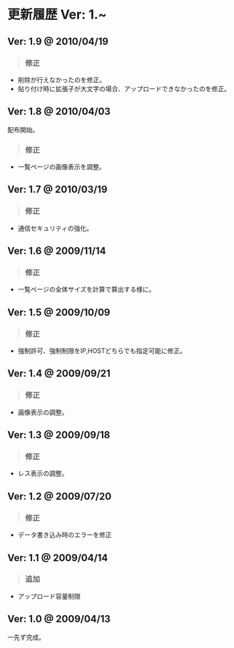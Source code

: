 # 更新履歴 Ver: 1.~

## Ver: 1.9 @ 2010/04/19
> ### 修正
 - 削除が行えなかったのを修正。
 - 貼り付け時に拡張子が大文字の場合、アップロードできなかったのを修正。

## Ver: 1.8 @ 2010/04/03
 配布開始。
> ### 修正
 - 一覧ページの画像表示を調整。

## Ver: 1.7 @ 2010/03/19
> ### 修正
 - 通信セキュリティの強化。

## Ver: 1.6 @ 2009/11/14
> ### 修正
 - 一覧ページの全体サイズを計算で算出する様に。

## Ver: 1.5 @ 2009/10/09
> ### 修正
 - 強制許可、強制制限をIP,HOSTどちらでも指定可能に修正。

## Ver: 1.4 @ 2009/09/21
> ### 修正
 - 画像表示の調整。

## Ver: 1.3 @ 2009/09/18
> ### 修正
 - レス表示の調整。

## Ver: 1.2 @ 2009/07/20
> ### 修正
 - データ書き込み時のエラーを修正

## Ver: 1.1 @ 2009/04/14
> ### 追加
 - アップロード容量制限

## Ver: 1.0 @ 2009/04/13 
 一先ず完成。